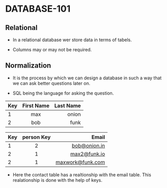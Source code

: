 # DATABASE-101 


## Relational 

* In a relational database wer store data in terms of tabels.

* Columns may or may not be required. 


## Normalization 

* It is the process by which we can design a database in such a way that we can ask better questions later on.

* SQL being the language for asking the question. 

| Key        | First Name           | Last Name  |
| ------------- |:-------------:| -----:|
| 1   | max | onion |
| 2   | bob |  funk | 



| Key        | person Key           | Email  |
| ------------- |:-------------:| -----:|
| 1   | 2 | bob@onion.in |
| 2   | 1 | max2@funk.io |
| 2   | 1 |  maxwork@funk.com | 

* Here the contact table has a realtionship with the email table. This realationship is done with the help of keys. 

 